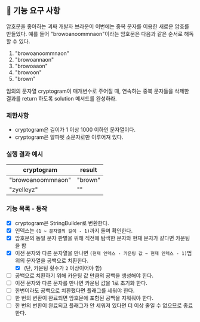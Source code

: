 ## 🚀 기능 요구 사항

암호문을 좋아하는 괴짜 개발자 브라운이 이번에는 중복 문자를 이용한 새로운 암호를 만들었다. 예를 들어 "browoanoommnaon"이라는 암호문은 다음과 같은 순서로 해독할 수 있다.

1. "browoanoommnaon"
2. "browoannaon"
3. "browoaaon"
4. "browoon"
5. "brown"

임의의 문자열 cryptogram이 매개변수로 주어질 때, 연속하는 중복 문자들을 삭제한 결과를 return 하도록 solution 메서드를 완성하라.

### 제한사항

- cryptogram은 길이가 1 이상 1000 이하인 문자열이다.
- cryptogram은 알파벳 소문자로만 이루어져 있다.

### 실행 결과 예시

| cryptogram | result |
| --- | --- |
| "browoanoommnaon" | "brown" |
| "zyelleyz" | "" |

### 기능 목록 - 동작
- [X] cryptogram은 StringBuilder로 변환한다.
- [X] 인덱스는 `(1 ~ 문자열의 길이 - 1)`까지 돌며 확인한다.
- [X] 암호문의 동일 문자 판별을 위해 직전에 탐색한 문자와 현재 문자가 같다면 카운팅을 함
- [X] 이전 문자와 다른 문자열을 만나면 `(현재 인덱스 - 카운팅 값 ~ 현재 인덱스 - 1)`범위의 문자열을 공백으로 치환한다. 
  - [X] (단, 카운팅 횟수가 `2` 이상이어야 함)
- [ ] 공백으로 치환하기 위해 카운팅 값 만큼의 공백을 생성해야 한다.
- [ ] 이전 문자와 다른 문자를 만나면 카운팅 값을 1로 초기화 한다.
- [ ] 한번이라도 공백으로 치환했다면 플래그를 세워야 한다.
- [ ] 한 번의 변환이 완료되면 암호문에 포함된 공백을 지워줘야 한다.
- [ ] 한 번의 변환이 완료되고 플래그가 안 세워져 있다면 더 이상 줄일 수 없으므로 종료한다.